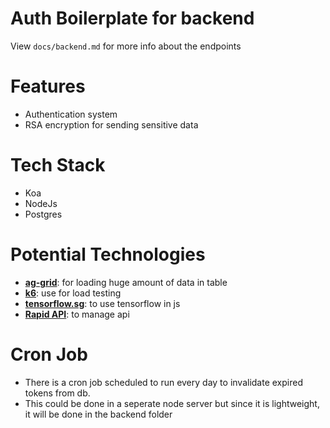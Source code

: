# Auth Boilerplate for backend
View `docs/backend.md` for more info about the endpoints

# Features
* Authentication system
* RSA encryption for sending sensitive data

# Tech Stack
* Koa
* NodeJs
* Postgres

# Potential Technologies
* **[ag-grid](https://www.ag-grid.com/)**: for loading huge amount of data in table
* **[k6](https://k6.io/)**: use for load testing
* **[tensorflow.sg](https://www.tensorflow.org/js)**: to use tensorflow in js
* **[Rapid API](https://rapidapi.com/)**: to manage api

# Cron Job
* There is a cron job scheduled to run every day to invalidate expired tokens from db.
* This could be done in a seperate node server but since it is lightweight, it will be done in the backend folder